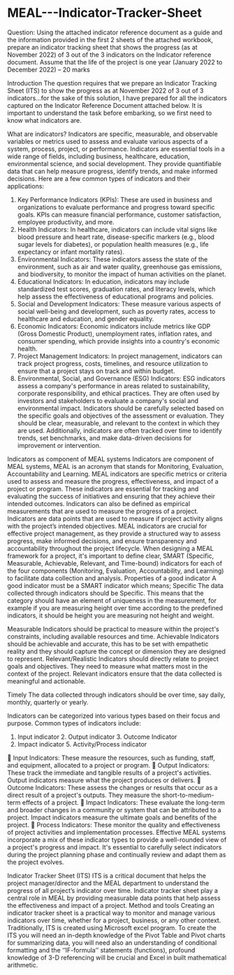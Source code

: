 # MEAL---Indicator-Tracker-Sheet
Question: Using the attached indicator reference document as a guide and the information provided in the first 2 sheets of the attached workbook, prepare an indicator tracking sheet that shows the progress (as at November 2022) of 3 out of the 3 indicators on the Indicator reference document. Assume that the life of the project is one year (January 2022 to December 2022) – 20 marks

Introduction
The question requires that we prepare an Indicator Tracking Sheet (ITS) to show the progress as at November 2022 of 3 out of 3 indicators…for the sake of this solution, I have prepared for all the indicators captured on the Indicator Reference Document attached below.
It is important to understand the task before embarking, so we first need to know what indicators are.

What are indicators?
Indicators are specific, measurable, and observable variables or metrics used to assess and evaluate various aspects of a system, process, project, or performance. Indicators are essential tools in a wide range of fields, including business, healthcare, education, environmental science, and social development. They provide quantifiable data that can help measure progress, identify trends, and make informed decisions. Here are a few common types of indicators and their applications:
1. Key Performance Indicators (KPIs): These are used in business and organizations to evaluate performance and progress toward specific goals. KPIs can measure financial performance, customer satisfaction, employee productivity, and more.
2. Health Indicators: In healthcare, indicators can include vital signs like blood pressure and heart rate, disease-specific markers (e.g., blood sugar levels for diabetes), or population health measures (e.g., life expectancy or infant mortality rates).
3. Environmental Indicators: These indicators assess the state of the environment, such as air and water quality, greenhouse gas emissions, and biodiversity, to monitor the impact of human activities on the planet.
4. Educational Indicators: In education, indicators may include standardized test scores, graduation rates, and literacy levels, which help assess the effectiveness of educational programs and policies.
5. Social and Development Indicators: These measure various aspects of social well-being and development, such as poverty rates, access to healthcare and education, and gender equality.
6. Economic Indicators: Economic indicators include metrics like GDP (Gross Domestic Product), unemployment rates, inflation rates, and consumer spending, which provide insights into a country's economic health.
7. Project Management Indicators: In project management, indicators can track project progress, costs, timelines, and resource utilization to ensure that a project stays on track and within budget.
8. Environmental, Social, and Governance (ESG) Indicators: ESG indicators assess a company's performance in areas related to sustainability, corporate responsibility, and ethical practices. They are often used by investors and stakeholders to evaluate a company's social and environmental impact.
Indicators should be carefully selected based on the specific goals and objectives of the assessment or evaluation. They should be clear, measurable, and relevant to the context in which they are used. Additionally, indicators are often tracked over time to identify trends, set benchmarks, and make data-driven decisions for improvement or intervention.

Indicators as component of MEAL systems
Indicators are component of MEAL systems, MEAL is an acronym that stands for Monitoring, Evaluation, Accountability and Learning. MEAL indicators are specific metrics or criteria used to assess and measure the progress, effectiveness, and impact of a project or program. These indicators are essential for tracking and evaluating the success of initiatives and ensuring that they achieve their intended outcomes.
Indicators can also be defined as empirical measurements that are used to measure the progress of a project. Indicators are data points that are used to measure if project activity aligns with the project’s intended objectives.
MEAL indicators are crucial for effective project management, as they provide a structured way to assess progress, make informed decisions, and ensure transparency and accountability throughout the project lifecycle. When designing a MEAL framework for a project, it's important to define clear, SMART (Specific, Measurable, Achievable, Relevant, and Time-bound) indicators for each of the four components (Monitoring, Evaluation, Accountability, and Learning) to facilitate data collection and analysis.
Properties of a good indicator
A good indicator must be a SMART indicator which means;
Specific
The data collected through indicators should be Specific. This means that the category should have an element of uniqueness in the measurement, for example if you are measuring height over time according to the predefined indicators, it should be height you are measuring not height and weight.

Measurable
Indicators should be practical to measure within the project's constraints, including available resources and time.
Achievable
Indicators should be achievable and accurate, this has to be set with empathetic reality and they should capture the concept or dimension they are designed to represent.
Relevant/Realistic
Indicators should directly relate to project goals and objectives. They need to measure what matters most in the context of the project. Relevant indicators ensure that the data collected is meaningful and actionable.

Timely
The data collected through indicators should be over time, say daily, monthly, quarterly or yearly.



Indicators can be categorized into various types based on their focus and purpose. Common types of indicators include:
1.	Input indicator		2. Output indicator		3. Outcome Indicator
4. Impact indicator 		5. Activity/Process indicator	


	Input Indicators: These measure the resources, such as funding, staff, and equipment, allocated to a project or program.
	Output Indicators: These track the immediate and tangible results of a project's activities. Output indicators measure what the project produces or delivers.
	Outcome Indicators: These assess the changes or results that occur as a direct result of a project's outputs. They measure the short-to-medium-term effects of a project.
	Impact Indicators: These evaluate the long-term and broader changes in a community or system that can be attributed to a project. Impact indicators measure the ultimate goals and benefits of the project. 
	Process Indicators: These monitor the quality and effectiveness of project activities and implementation processes.
Effective MEAL systems incorporate a mix of these indicator types to provide a well-rounded view of a project's progress and impact. It's essential to carefully select indicators during the project planning phase and continually review and adapt them as the project evolves.



Indicator Tracker Sheet (ITS)
ITS is a critical document that helps the project manager/director and the MEAL department to understand the progress of all project’s indicator over time. Indicator tracker sheet play a central role in MEAL by providing measurable data points that help assess the effectiveness and impact of a project.
Method and tools
Creating an indicator tracker sheet is a practical way to monitor and manage various indicators over time, whether for a project, business, or any other context.
Traditionally, ITS is created using Microsoft excel program. To create the ITS you will need an in-depth knowledge of the Pivot Table and Pivot charts for summarizing data, you will need also an understanding of conditional formatting and the ‘’IF-formula’’ statements (functions), profound knowledge of 3-D referencing will be crucial and Excel in built mathematical arithmetic.
